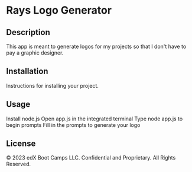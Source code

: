 # Rays Logo Generator

## Description

This app is meant to generate logos for my projects so that I don't have to pay a graphic designer.

## Installation

Instructions for installing your project.

## Usage

Install node.js
Open app.js in the integrated terminal
Type node app.js to begin prompts
Fill in the prompts to generate your logo

## License

© 2023 edX Boot Camps LLC. Confidential and Proprietary. All Rights Reserved.
